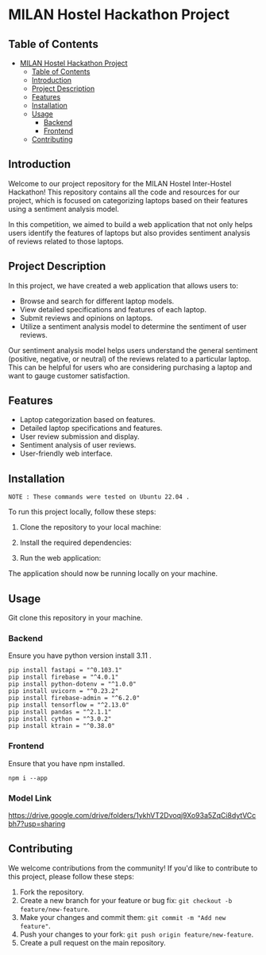 # MILAN Hostel Hackathon Project

## Table of Contents
- [MILAN Hostel Hackathon Project](#milan-hostel-hackathon-project)
  - [Table of Contents](#table-of-contents)
  - [Introduction](#introduction)
  - [Project Description](#project-description)
  - [Features](#features)
  - [Installation](#installation)
  - [Usage](#usage)
    - [Backend](#backend)
    - [Frontend](#frontend)
  - [Contributing](#contributing)

## Introduction

Welcome to our project repository for the MILAN Hostel Inter-Hostel Hackathon! This repository contains all the code and resources for our project, which is focused on categorizing laptops based on their features using a sentiment analysis model.

In this competition, we aimed to build a web application that not only helps users identify the features of laptops but also provides sentiment analysis of reviews related to those laptops.

## Project Description

In this project, we have created a web application that allows users to:

- Browse and search for different laptop models.
- View detailed specifications and features of each laptop.
- Submit reviews and opinions on laptops.
- Utilize a sentiment analysis model to determine the sentiment of user reviews.

Our sentiment analysis model helps users understand the general sentiment (positive, negative, or neutral) of the reviews related to a particular laptop. This can be helpful for users who are considering purchasing a laptop and want to gauge customer satisfaction.

## Features

- Laptop categorization based on features.
- Detailed laptop specifications and features.
- User review submission and display.
- Sentiment analysis of user reviews.
- User-friendly web interface.

## Installation

```text
NOTE : These commands were tested on Ubuntu 22.04 .
```
To run this project locally, follow these steps:

1. Clone the repository to your local machine:


2. Install the required dependencies:


3. Run the web application:


The application should now be running locally on your machine.

## Usage

Git clone this repository in your machine.

### Backend

Ensure you have python version install 3.11 .
```shell
pip install fastapi = "^0.103.1"
pip install firebase = "^4.0.1"
pip install python-dotenv = "^1.0.0"
pip install uvicorn = "^0.23.2"
pip install firebase-admin = "^6.2.0"
pip install tensorflow = "^2.13.0"
pip install pandas = "^2.1.1"
pip install cython = "^3.0.2"
pip install ktrain = "^0.38.0"
```

### Frontend

Ensure that you have npm installed.
```shell
npm i --app 
```
### Model Link
https://drive.google.com/drive/folders/1ykhVT2Dvoqj9Xo93a5ZqCi8dytVCcbh7?usp=sharing

## Contributing

We welcome contributions from the community! If you'd like to contribute to this project, please follow these steps:

1. Fork the repository.
2. Create a new branch for your feature or bug fix: `git checkout -b feature/new-feature`.
3. Make your changes and commit them: `git commit -m "Add new feature"`.
4. Push your changes to your fork: `git push origin feature/new-feature`.
5. Create a pull request on the main repository.
